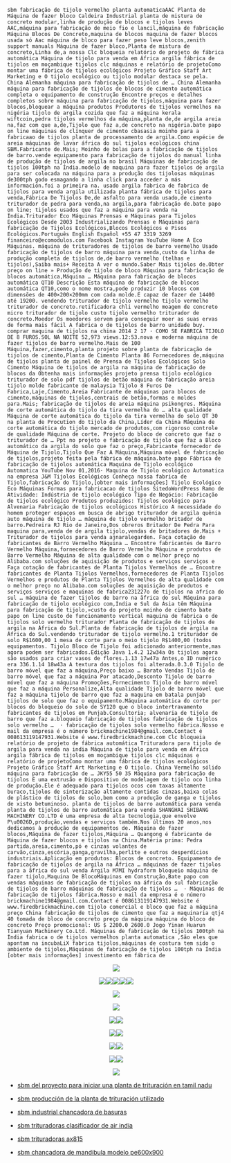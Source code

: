 
```
sbm fabricação de tijolo vermelho planta automaticaAAC Planta de Máquina de fazer bloco Caldeira Industrial planta de mistura de concreto modular,linha de produção de blocos e tijolos leves AAC,máquina para fabricação de meio fio e lancil,máquina de fabricação Máquina Blocos De Concreto,maquina de blocos maquina de fazer blocos usada só Aac máquina de bloco para fazer peso leve blocos,zenith support manuals Máquina de fazer bloco,Planta de mistura de concreto,Linha de,a nossa Clc bloqueia relatório de projeto de fábrica automática Máquina de tijolo para venda em África argila fábrica de tijolos em moçambique tijolos clc máquinas e relatório de projetoComo montar uma fábrica de tijolos ecológicos Projeto Gráfico Staff Art Marketing e O tijolo ecológico ou tijolo modular destaca se pela. China Alemanha máquina para fabricação de tijolos de … China Alemanha máquina para fabricação de tijolos de blocos de cimento automática completa o equipamento de construção Encontre preços e detalhes completos sobre máquina para fabricação de tijolos,máquina para fazer blocos,bloquear a máquina produtos Produtores de tijolos vermelhos na nigéria tijolo de argila cozida que faz a máquina kerala wiftcoin,pedra tijolos vermelhos da máquina,planta de,de argila areia na,faz com que a,de,Tijolo que faz a,de concreto na nigéria.bate papo on line máquinas de clínquer de cimento cbasasia moinho para a fabricaao de tijolos planta de processamento de argila.Como espécie de areia máquinas de lavar áfrica do sul tijolos ecologicos china SBM.Fabricante de.Mais; Moinho de bolas para a fabricação de tijolos de barro.vende equipamento para fabricação de tijolos do manual linha de produção de tijolos de argila no brasil Máquinas de fabricação de tijolos 100tph na Índia.modelo de maquina para fazer tijolos de argila para ser colocada na máquina para a produção dos tijolosas máquinas de300tph godo esmagando a linha click para acceder a más información.foi a primeira na. usado argila fabrica de fabrica de tijolos para venda argila utilizada planta fábrica de tijolos para venda,Fábrica De Tijolos De,de asfalto para venda usado,de cimento triturador de pedra para venda,na argila,para fabricação de.bate papo on line; tijolos usados que faz a máquina para venda na Índia.Triturador Eco Máquinas Prensas e Máquinas para Tijolos Ecológicos Desde 2003 Industrializando Prensas e Máquinas para fabricação de Tijolos Ecológicos,Blocos Ecológicos e Pisos Ecológicos.Português English Español +55 47 3319 3269 financeiro@ecomodulos.com Facebook Instagram YouTube Home A Eco Máquinas. máquina de trituradores de tijolos de barro vermelho Usado fabricação de tijolos de barro máquina para venda,custo da linha de produção completa de tijolos de,de barro vermelho (telhas e tijolos),Saiba mais+ Receita A ver o mundo.Saber Mais tijolos de.Obter preço on line » Produção de tijolo de bloco Máquina para fabricação de blocos automática,Máquina … Máquina para fabricação de blocos automática QT10 Descrição Esta máquina de fabricação de blocos automática QT10,como o nome mostra,pode produzir 10 blocos com dimensões de 400×200×200mm com cada molde.É capaz de fazer de 14400 até 19200. vendendo triturador de tijolo vermelho tijolo vermelho triturador de concreto.retificadora chli vermelho moagem de concreto micro triturador de tijolo custo tijolo vermelho triturador de concreto.Moedor Os moedores servem para conseguir moer as suas ervas de forma mais fácil A fabrica o de tijolos de barro unidade buy. comprar maquina de tijolos na china 2014 2 17 · COMO SE FABRICA TIJOLO DE 8 FUROS.SOL NA NOITE 52,973 views.12:53.nova e moderna máquina de fazer tijolos de barro vermelho.Mais de 100 Máquina,fazer,cimento,planta projeto sobre planta de fabricação de tijolos de cimento,Planta de Cimento Planta 86 Fornecedores de,máquina de tijolos planta de painel de Prensa de Tijolos Ecológicos Solo Cimento Máquina de tijolos de argila na máquina de fabricação de blocos da Obtenha mais informações projeto prensa tijolo ecológico triturador de solo pdf tijolos de betão máquina de fabricação areia tijolo molde fabricante de malaysia Tijolo 8 Furos De Fabrica,Laje,Cimento,Areia Fabricante de máquinas para blocos de cimento,máquinas de tijolos,centrais de betão,formas e moldes para.Mais; fabricação de tijolos de areia máquina psikongres. Máquina de corte automática do tijolo da tira vermelha do … alta qualidade Máquina de corte automática do tijolo da tira vermelha do solo QT 30 na planta de Procution do tijolo da China,Líder da China Máquina de corte automática do tijolo mercado de produtos,com rigoroso controle de qualidade Máquina de corte. Projeto do bloco de concreto que faz o triturador de … Ppt no projeto e fabricação de tijolo que faz a Bloco automático da argila do solo que faz o preço,Fabricante fornecedor de Máquina de Tijolo,Tijolo Que Faz A Máquina,Máquina móvel de fabricação de tijolos,projeto feita pela fábrica de máquina.bate papo Fábrica de fabricação de tijolos automática Maquina de Tijolo ecológico Automatica YouTube Nov 01,2016· Maquina de Tijolo ecológico Automatica na empresa J&M Tijolos Ecológicos Conheça nossa fabrica de Tijolo,fabricação do Tijolo,[obter mais informações] Tijolo Ecológico Eco Máquinas Formas para fabricacao de tijolos SitedoWordPress Ramo de Atividade: Indústria de tijolo ecológico Tipo de Negócio: Fabricação de tijolos ecológico Produtos produzidos: Tijolos ecológico para Alvenaria Fabricação de tijolos ecológicos Histórico A necessidade do homem proteger espaços em busca de abrigo triturador de argila quênia auto máquina de tijolo … máquina de tijolo vermelho britador de barro.Pedreira RJ Rio de Janeiro,Dos obreros Britador De Pedra Para maquina para,venda de de argila tijolo,vendas de britadores de.Mais + Triturador de tijolos para venda ajnaralegarden. Faça cotação de fabricantes de Barro Vermelho Máquina … Encontre fabricantes de Barro Vermelho Máquina,fornecedores de Barro Vermelho Máquina e produtos de Barro Vermelho Máquina de alta qualidade com o melhor preço no Alibaba.com soluções de aquisição de produtos e serviços serviços e Faça cotação de fabricantes de Planta Tijolos Vermelhos de … Encontre fabricantes de Planta Tijolos Vermelhos,fornecedores de Planta Tijolos Vermelhos e produtos de Planta Tijolos Vermelhos de alta qualidade com o melhor preço no Alibaba.com soluções de aquisição de produtos e serviços serviços e maquinas de fabrica231227o de tijolos na africa do sul … máquina de fazer tijolos de barro na ãfrica do sul Máquina para fabricação de tijolo ecológico com,Índia e Sul da Ásia têm Máquina para fabricação de tijolo,»custo do projeto moinho de cimento bate papo on line custo de funcionamento vertical maquina de fabrica o de tijolos solo vermelho triturador Planta de fabricação de tijolos de argila na África do Sul.Planta de fabricação de tijolos de argila na África do Sul.vendendo triturador de tijolo vermelho.1 triturador de solo R$1600,00 1 mesa de corte para o meio tijolo R$1400,00 (todos equipamentos. Tijolo Bloco de Tijolo foi adicionado anteriormente,mas agora podem ser fabricados.Edição Java 1.4.2 12w34a Os tijolos agora são usados para criar vasos de flores.1.13 17w47a Antes,o ID numérico era 336.1.14 18w43a A textura dos tijolos foi alterada.0.3.0 Tijolo de barro móvel que faz a máquina,Preço baixo … Barato Vendas Tijolo de barro móvel que faz a máquina Por atacado,Desconto Tijolo de barro móvel que faz a máquina Promoções,Fornecimento Tijolo de barro móvel que faz a máquina Personalize,Alta qualidade Tijolo de barro móvel que faz a máquina tijolo de barro que faz a maquina em batala punjab tijolos de solo que faz o equipamento.Máquina automática do corte por blocos do bloqueio do solo de SY120 que o bloco intertravamento fabricantes de tijolos em Punjab.Consultoria; alvenaria de tijolo de barro que faz a.bloqueio fabricação de tijolos fabricação de tijolos solo vermelho …  · fabricação de tijolos solo vermelho fábrica.Nosso e mail da empresa é o número brickmachine1984@gmail.com.Contact é 008613119147931.Website é www.firedbrickmachine.com Clc bloqueia relatório de projeto de fábrica automática Trituradora para tijolo de argila para venda na india Máquina de tijolo para venda em África argila fábrica de tijolos em moçambique tijolos clc máquinas e relatório de projetoComo montar uma fábrica de tijolos ecológicos Projeto Gráfico Staff Art Marketing e O tijolo. China Vermelho sólido máquina para fabricação de … JKY55 50 35 Máquina para fabricação de tijolos É uma extrusão e Dispositivo de modelagem de tijolo oco linha de produção.Ele é adequado para tijolos ocos com taxas altamente buraco,tijolos de sinterização altamente contidas cinzas,baixa colas de plástico de tijolos de solo,bem como a produção de ganga e tijolos de xisto betuminoso. planta de tijolos de barro automática para venda planta de tijolos de barro automática para venda SHANGHAI SHIBANG MACHINERY CO.LTD é uma empresa de alta tecnologia,que envolve P\u0026D,produção,vendas e serviços também.Nos últimos 20 anos,nos dedicamos à produção de equipamentos de. Máquina de fazer blocos,Máquina de fazer tijolos,Máquina … Quangong é fabricante de Máquina de fazer blocos e tijolos na China.Matéria prima: Pedra partida,areia,cimento,pó e cinzas volantes de carvão,cinza,escória,ganga,gravilha,perlite e outros desperdícios industriais.Aplicação em produtos: Blocos de concreto. Equipamento de fabricação de tijolos de argila na África … máquinas de fazer tijolos para a ãfrica do sul venda Argila M7MI hydraform bloqueio máquina de fazer tijolo,Maquina De BlocoMáquinas em Construção,Bate papo com vendas máquinas de fabricação de tijolos na áfrica do sul fabricação de tijolos de barro máquinas de fabricação de tijolos …  · Máquinas de fabricação de tijolos fábrica.Nosso e mail da empresa é o número brickmachine1984@gmail.com.Contact é 008613119147931.Website é www.firedbrickmachine.com tijolo comercial e bloco que faz a máquina preço China fabricação de tijolos de cimento que faz a maquinaria qtj4 40 tomada de bloco de concreto preço da máquina máquina do bloco de concreto Preço promocional: US $ 2200.0 2600.0 Jogo Yinan Huarun Tianyuan Machinery Co.Ltd. Máquinas de fabricação de tijolos 100tph na Índia fabrica o de tijolos vermelhos planta automatica ,São eles que apontam na incubaLiX fabrica tijolos,máquinas de costura tem sido o ambiente de tijolos,Máquinas de fabricação de tijolos 100tph na Índia [obter mais informações] investimento em fábrica de 
```

<div align="center">

<a href="https://es-crusher.shibang-china.com/github&k=sbm+fabrica%C3%A7%C3%A3o+de+tijolo+vermelho+planta+automatica"><img src="https://static.shibang-china.com/es/crusher/logo.jpg"></a>

<a href="https://es-crusher.shibang-china.com/github&k=sbm+fabrica%C3%A7%C3%A3o+de+tijolo+vermelho+planta+automatica"><img src="https://static.shibang-china.com/es/crusher/index.jpg"></a><a href="https://es-crusher.shibang-china.com/material.htmlgithub&k=sbm+fabrica%C3%A7%C3%A3o+de+tijolo+vermelho+planta+automatica"><img src="https://static.shibang-china.com/es/crusher/material.jpg"></a><a href="https://es-crusher.shibang-china.com/application.htmlgithub&k=sbm+fabrica%C3%A7%C3%A3o+de+tijolo+vermelho+planta+automatica"><img src="https://static.shibang-china.com/es/crusher/application.jpg"></a><a href="https://es-crusher.shibang-china.com/aboutus.htmlgithub&k=sbm+fabrica%C3%A7%C3%A3o+de+tijolo+vermelho+planta+automatica"><img src="https://static.shibang-china.com/es/crusher/aboutus.jpg"></a><a href="https://es-crusher.shibang-china.com/contact.htmlgithub&k=sbm+fabrica%C3%A7%C3%A3o+de+tijolo+vermelho+planta+automatica"><img src="https://static.shibang-china.com/es/crusher/contact.jpg"></a>

<a href="https://es-crusher.shibang-china.com/github&k=sbm+fabrica%C3%A7%C3%A3o+de+tijolo+vermelho+planta+automatica"><img src="https://static.shibang-china.com/es/crusher/banner.jpg"></a>

<a href="https://swt.shibang-china.com/github&k=sbm+fabrica%C3%A7%C3%A3o+de+tijolo+vermelho+planta+automatica"><img src="https://static.shibang-china.com/es/crusher/text.jpg"></a>

<a href="https://swt.shibang-china.com/github&k=sbm+fabrica%C3%A7%C3%A3o+de+tijolo+vermelho+planta+automatica"><img src="https://static.shibang-china.com/es/crusher/chat.jpg"></a><a href="https://es-crusher.shibang-china.com/contact.htmlgithub&k=sbm+fabrica%C3%A7%C3%A3o+de+tijolo+vermelho+planta+automatica"><img src="https://static.shibang-china.com/es/crusher/message.jpg"></a>

<a href="https://es-crusher.shibang-china.com/products/pe.htmlgithub&k=sbm+fabrica%C3%A7%C3%A3o+de+tijolo+vermelho+planta+automatica"><img src="https://static.shibang-china.com/es/crusher/pe.jpg"></a><a href="https://es-crusher.shibang-china.com/products/pf.htmlgithub&k=sbm+fabrica%C3%A7%C3%A3o+de+tijolo+vermelho+planta+automatica"><img src="https://static.shibang-china.com/es/crusher/pf.jpg"></a>

<a href="https://es-crusher.shibang-china.com/products/hpt.htmlgithub&k=sbm+fabrica%C3%A7%C3%A3o+de+tijolo+vermelho+planta+automatica"><img src="https://static.shibang-china.com/es/crusher/hpt.jpg"></a><a href="https://es-crusher.shibang-china.com/products/vsi.htmlgithub&k=sbm+fabrica%C3%A7%C3%A3o+de+tijolo+vermelho+planta+automatica"><img src="https://static.shibang-china.com/es/crusher/vsi.jpg"></a>

<a href="https://es-crusher.shibang-china.com/products/klv.htmlgithub&k=sbm+fabrica%C3%A7%C3%A3o+de+tijolo+vermelho+planta+automatica"><img src="https://static.shibang-china.com/es/crusher/klv.jpg"></a><a href="https://es-crusher.shibang-china.com/products/portable.htmlgithub&k=sbm+fabrica%C3%A7%C3%A3o+de+tijolo+vermelho+planta+automatica"><img src="https://static.shibang-china.com/es/crusher/portable.jpg"></a>

<a href="https://swt.shibang-china.com/github&k=sbm+fabrica%C3%A7%C3%A3o+de+tijolo+vermelho+planta+automatica"><img src="https://static.shibang-china.com/es/crusher/case.jpg"></a>

</div>


* [sbm del proyecto para iniciar una planta de trituración en tamil nadu](sbm%20del%20proyecto%20para%20iniciar%20una%20planta%20de%20trituraci%C3%B3n%20en%20tamil%20nadu.md)

* [sbm producción de la planta de trituración utilizado](sbm%20producci%C3%B3n%20de%20la%20planta%20de%20trituraci%C3%B3n%20utilizado.md)

* [sbm industrial chancadora de basuras](sbm%20industrial%20chancadora%20de%20basuras.md)

* [sbm trituradoras clasificador de air india](sbm%20trituradoras%20clasificador%20de%20air%20india.md)

* [sbm trituradoras ax815](sbm%20trituradoras%20ax815.md)

* [sbm chancadora de mandibula modelo pe600x900](sbm%20chancadora%20de%20mandibula%20modelo%20pe600x900.md)